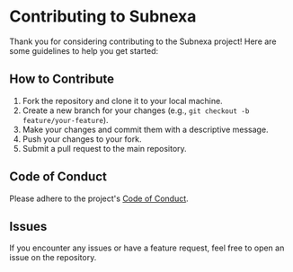 # Contributing to Subnexa

Thank you for considering contributing to the Subnexa project! Here are some guidelines to help you get started:

## How to Contribute

1. Fork the repository and clone it to your local machine.
2. Create a new branch for your changes (e.g., `git checkout -b feature/your-feature`).
3. Make your changes and commit them with a descriptive message.
4. Push your changes to your fork.
5. Submit a pull request to the main repository.

## Code of Conduct

Please adhere to the project's [Code of Conduct](CODE_OF_CONDUCT.md).

## Issues

If you encounter any issues or have a feature request, feel free to open an issue on the repository.
